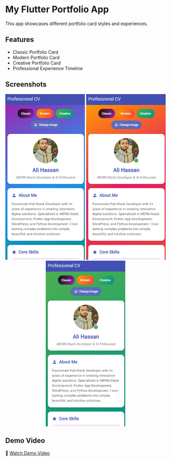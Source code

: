 # My Flutter Portfolio App

This app showcases different portfolio card styles and experiences.

## Features
- Classic Portfolio Card
- Modern Portfolio Card
- Creative Portfolio Card
- Professional Experience Timeline

## Screenshots

<p align="center">
  <img src="assets/screenshots/classic.png" width="250" />
  <img src="assets/screenshots/modern.png" width="250" />
  <img src="assets/screenshots/creative.png" width="250" />
</p>

## Demo Video

🎥 [Watch Demo Video](assets/screenshots/video.mp4)
